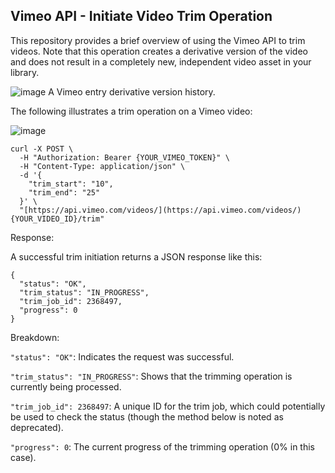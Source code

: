 ##  Vimeo API - Initiate Video Trim Operation

This repository provides a brief overview of using the Vimeo API to trim videos.  Note that this operation creates a derivative version of the video and does not result in a completely new, independent video asset in your library.

![image](https://github.com/user-attachments/assets/f900ed59-3e20-4af2-8128-23b29f4c3208)
A Vimeo entry derivative version history.


The following illustrates a trim operation on a Vimeo video:

![image](https://github.com/user-attachments/assets/6bb574fc-1d73-457d-a90b-760f7c720735)


~~~```bash
curl -X POST \
  -H "Authorization: Bearer {YOUR_VIMEO_TOKEN}" \
  -H "Content-Type: application/json" \
  -d '{
    "trim_start": "10",
    "trim_end": "25"
  }' \
  "[https://api.vimeo.com/videos/](https://api.vimeo.com/videos/){YOUR_VIDEO_ID}/trim"
~~~

Response:

A successful trim initiation returns a JSON response like this:

~~~```JSON
{
  "status": "OK",
  "trim_status": "IN_PROGRESS",
  "trim_job_id": 2368497,
  "progress": 0
}
~~~

Breakdown:

`"status": "OK"`: Indicates the request was successful.

`"trim_status": "IN_PROGRESS"`: Shows that the trimming operation is currently being processed.

`"trim_job_id": 2368497`: A unique ID for the trim job, which could potentially be used to check the status (though the method below is noted as deprecated).

`"progress": 0`: The current progress of the trimming operation (0% in this case).
